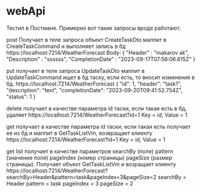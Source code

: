 # webApi
Тестил в Постмане. Примерно вот такие запросы вроде работают.

post
Получает в теле запроса объект CreateTaskDto маппит в CreateTaskCommand и выполняет запись в бд
https://localhost:7214/WeatherForecast
Body:
{
    "Header" : "makarov ak",
    "Description" : "ssssss",
    "CompletionDate" : "2023-09-17T07:56:06.615Z"
}

put
получает в теле запроса UpdateTaskDto маппит в UpdateTaskCommand ищет в бд таску, если есть, то вносит изменения в бд.
https://localhost:7214/WeatherForecast
{
  "id": 1,
  "header": "task1",
  "description": "text",
  "completionDate": "2023-09-20T09:41:52.754Z",
  "status": 1
}

delete
получает в качестве параметра id таски, если такая есть в бд, удаляет
https://localhost:7214/WeatherForecast?id=1
Key = id, Value = 1

get
получает в качестве параметра id таски, если такая есть получает ее из бд и маппит в GetTaskListVm, возвращает клиенту
https://localhost:7214/WeatherForecast?id=1
Key = id, Value = 1

get list
получает в качестве параметров searchBy (поле) pattern (значение поля) pageIndex (номер страницы) pageSize (размер страницы). Получает объект GetTaskListVm и возращает клиенту
https://localhost:7214/WeatherForecast?searchBy=Header&pattern=task&pageIndex=3&pageSize=2
searchBy = Header
pattern = task
pageIndex = 3
pageSize = 2
